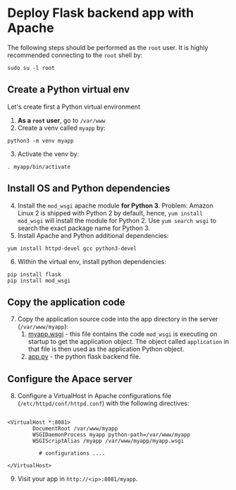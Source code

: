 # Deploy Flask backend app with Apache

The following steps should be performed as the `root` user. It is highly recommended connecting to the `root` shell by:

```shell
sudo su -l root
```

## Create a Python virtual env

Let's create first a Python virtual environment 

1. **As a `root` user**, go to `/var/www`
2. Create a venv called `myapp` by: 

```shell
python3 -m venv myapp
```

3. Activate the venv by:
```shell
. myapp/bin/activate
```

## Install OS and Python dependencies

4. Install the `mod_wsgi` apache module **for Python 3**. Problem: Amazon Linux 2 is shipped with Python 2 by default, hence, `yum install mod_wsgi` will install the module for Python 2. Use `yum search wsgi` to search the exact package name for Python 3.
5. Install Apache and Python additional dependencies:
```shell
yum install httpd-devel gcc python3-devel
```
6. Within the virtual env, install python dependencies:
```shell
pip install flask 
pip install mod_wsgi
```

## Copy the application code

7. Copy the application source code into the app directory in the server (`/var/www/myapp`):
   1. [myapp.wsgi](../05_simple_webserver/myapp.wsgi) - this file contains the code `mod_wsgi` is executing on startup to get the application object. The object called `application` in that file is then used as the application Python object.
   2. [app.py](../05_simple_webserver/app.py) - the python flask backend file.

## Configure the Apace server

8. Configure a VirtualHost in Apache configurations file (`/etc/httpd/conf/httpd.conf`) with the following directives:
```shell

<VirtualHost *:8081>
        DocumentRoot /var/www/myapp
        WSGIDaemonProcess myapp python-path=/var/www/myapp
        WSGIScriptAlias /myapp /var/www/myapp/myapp.wsgi
        
          # configurations ....
          
</VirtualHost>
```
9. Visit your app in `http://<ip>:8081/myapp`.
